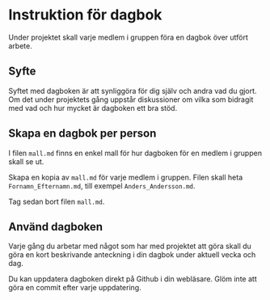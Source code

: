 # Instruktion för dagbok

Under projektet skall varje medlem i gruppen föra en dagbok över
utfört arbete.

## Syfte

Syftet med dagboken är att synliggöra för dig själv och andra vad du
gjort. Om det under projektets gång uppstår diskussioner om vilka som
bidragit med vad och hur mycket är dagboken ett bra stöd.

## Skapa en dagbok per person

I filen `mall.md` finns en enkel mall för hur dagboken för en medlem i
gruppen skall se ut.

Skapa en kopia av `mall.md` för varje medlem i gruppen. Filen skall
heta `Fornamn_Efternamn.md`, till exempel `Anders_Andersson.md`.

Tag sedan bort filen `mall.md`.

## Använd dagboken

Varje gång du arbetar med något som har med projektet att göra skall
du göra en kort beskrivande anteckning i din dagbok under aktuell
vecka och dag.

Du kan uppdatera dagboken direkt på Github i din webläsare. Glöm inte
att göra en commit efter varje uppdatering.

